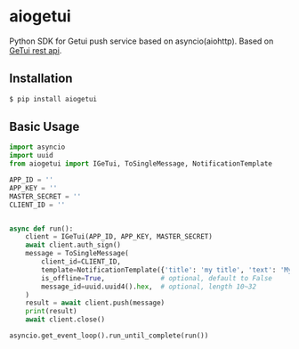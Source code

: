 # aiogetui
Python SDK for Getui push service based on asyncio(aiohttp).
Based on [GeTui rest api](http://docs.getui.com/getui/server/rest/push/).

## Installation
```bash
$ pip install aiogetui
```

## Basic Usage
```python
import asyncio
import uuid
from aiogetui import IGeTui, ToSingleMessage, NotificationTemplate

APP_ID = ''
APP_KEY = ''
MASTER_SECRET = ''
CLIENT_ID = ''


async def run():
    client = IGeTui(APP_ID, APP_KEY, MASTER_SECRET)
    await client.auth_sign()
    message = ToSingleMessage(
        client_id=CLIENT_ID, 
        template=NotificationTemplate({'title': 'my title', 'text': 'My text.'}),
        is_offline=True,              # optional, default to False
        message_id=uuid.uuid4().hex,  # optional, length 10~32
    )
    result = await client.push(message)
    print(result)
    await client.close()

asyncio.get_event_loop().run_until_complete(run())
```
